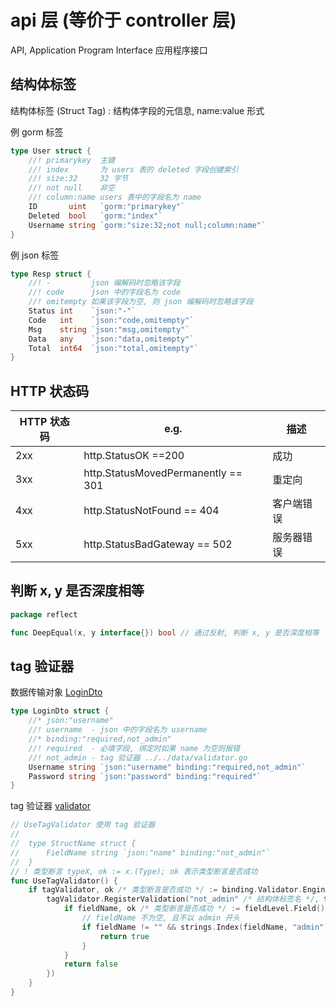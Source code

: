 # api 层 (等价于 controller 层)

API, Application Program Interface 应用程序接口

## 结构体标签

结构体标签 (Struct Tag) : 结构体字段的元信息, name:value 形式

例 gorm 标签

```go
type User struct {
	//! primarykey  主键
	//! index       为 users 表的 deleted 字段创建索引
	//! size:32     32 字节
	//! not null    非空
	//! column:name users 表中的字段名为 name
	ID       uint   `gorm:"primarykey"`
	Deleted  bool   `gorm:"index"`
	Username string `gorm:"size:32;not null;column:name"`
}
```

例 json 标签

```go
type Resp struct {
	//! -         json 编解码时忽略该字段
	//! code      json 中的字段名为 code
	//! omitempty 如果该字段为空, 则 json 编解码时忽略该字段
	Status int    `json:"-"`
	Code   int    `json:"code,omitempty"`
	Msg    string `json:"msg,omitempty"`
	Data   any    `json:"data,omitempty"`
	Total  int64  `json:"total,omitempty"`
}
```

## HTTP 状态码

| HTTP 状态码 | e.g.                               | 描述       |
| ----------- | ---------------------------------- | ---------- |
| 2xx         | http.StatusOK ==200                | 成功       |
| 3xx         | http.StatusMovedPermanently == 301 | 重定向     |
| 4xx         | http.StatusNotFound == 404         | 客户端错误 |
| 5xx         | http.StatusBadGateway == 502       | 服务器错误 |

## 判断 x, y 是否深度相等

```go
package reflect

func DeepEqual(x, y interface{}) bool // 通过反射, 判断 x, y 是否深度相等
```

## tag 验证器

数据传输对象 [LoginDto](../dto/user_dto.go)

```go
type LoginDto struct {
	//* json:"username"
	//! username  - json 中的字段名为 username
	//* binding:"required,not_admin"
	//! required  - 必填字段, 绑定时如果 name 为空则报错
	//! not_admin - tag 验证器 ../../data/validator.go
	Username string `json:"username" binding:"required,not_admin"`
	Password string `json:"password" binding:"required"`
}
```

tag 验证器 [validator](./tag_validate.go)

```go
// UseTagValidator 使用 tag 验证器
//
//	type StructName struct {
//	    FieldName string `json:"name" binding:"not_admin"`
//	}
// ! 类型断言 typeX, ok := x.(Type); ok 表示类型断言是否成功
func UseTagValidator() {
	if tagValidator, ok /* 类型断言是否成功 */ := binding.Validator.Engine().(*validator.Validate); ok {
		tagValidator.RegisterValidation("not_admin" /* 结构体标签名 */, func(fieldLevel validator.FieldLevel) bool {
			if fieldName, ok /* 类型断言是否成功 */ := fieldLevel.Field().Interface().(string); ok {
				// fieldName 不为空, 且不以 admin 开头
				if fieldName != "" && strings.Index(fieldName, "admin") != 0 {
					return true
				}
			}
			return false
		})
	}
}
```
